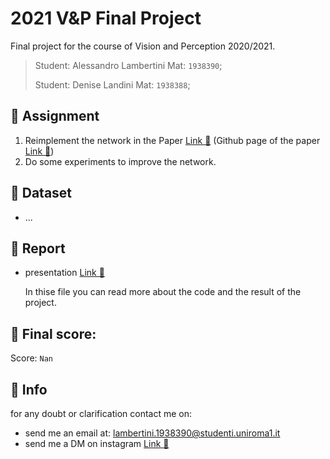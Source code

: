 # 2021 V&P Final Project

Final project for the course of Vision and Perception 2020/2021.

>Student: Alessandro Lambertini Mat: `1938390`;
>
>Student: Denise Landini Mat: `1938388`;

## 📝 Assignment

1.	Reimplement the network in the Paper [Link 🔗](https://ieeexplore.ieee.org/document/9025485) (Github page of the paper [Link 🔗](https://github.com/yelusaleng/RRU-Net))
2.  Do some experiments to improve the network.

## 💾 Dataset

-   ...

## 📜 Report

-   presentation [Link 🔗](./VP_Presentation_1938388_1938390.pdf)

    In thise file you can read more about the code and the result of the project.

## 💯 Final score:

Score: `Nan`

## 🙋 Info

for any doubt or clarification contact me on:

-   send me an email at: lambertini.1938390@studenti.uniroma1.it
-   send me a DM on instagram [Link 🔗](https://www.instagram.com/lambertinialessandro/)
